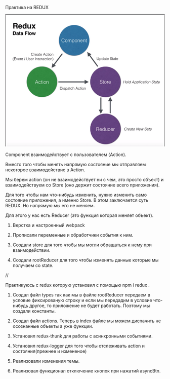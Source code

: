 Практика на REDUX

![](./redux.png)

Component взаимодействует с пользователем (Action).

Вместо того чтобы менять напрямую состояние мы отправляем некоторое взаимодействие в Action.

Мы берем action (он не взаимодействует ни с чем, это просто объект) и взаимодействуем со Store (оно держит состояние всего приложения).

Для того чтобы нам что-нибудь изменить, нужно изменить само состояние приложения, а именно Store. В этом заключается суть REDUX. Но напрямую мы его не меняем.

Для этого у нас есть Reducer (это функция которая меняет объект).

1. Верстка и настроенный webpack

2. Прописали переменные и обработчики события к ним.

3. Создали store для того чтобы мы могли обращаться к нему при взаимодействии.

4. Создали rootReducer для того чтобы изменять данные которые мы получаем со state.

// 

Практикуюсь с redux которую установил с помощью npm i redux .

1. Создал файл types так как мы в файле rootReducer передаем в условие фиксированую строку и если мы передадим в условие что-нибудь другое, то приложение не будет работать. Поэтому мы создали константы.

2. Создал файл actions. Теперь в index файле мы можем диспачить не осознанные объекты а уже функции.

3. Установил redux-thunk для работы с асинхронными событиями.

4. Установил redux-logger для того чтобы отслеживать action и состояния(прежнее и измененое)

5. Реализовали изменения темы.

6. Реализовал функционал отключение кнопок при нажатий asyncBtn.